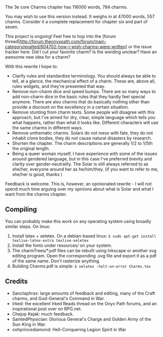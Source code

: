 The 3e core Charms chapter has 116000 words, 784 charms.

You may wish to use this version instead. It weighs in at 47000 words, 557 charms. Consider it a complete replacement for chapter six and part of seven.

This project is ongoing! Feel free to hop into the [forum thread|http://forum.theonyxpath.com/forum/main-category/exalted/804702-how-i-wish-charms-were-written] or the issue tracker here. Did I cut your favorite charm? Is the wording unclear? Have an awesome new idea for a charm?

With this rewrite I hope to:

- Clarify rules and standardize terminology. You should always be able to tell, at a glance, the mechanical effect of a charm. These are, above all, rules widgets, and they're presented that way.
- Remove non-charm dice and speed bumps. There are so many ways to add non-charm dice in the basic rules that they hardly feel special anymore. There are also charms that do basically nothing other than provide a discount on the excellency in a certain situation.
- Remove stunting from charm texts. Some people will disagree with this approach, but I've aimed for dry, clear, simple language which tells you what happens, rather than what it looks like. Different characters will use the same charms in different ways.
- Remove unthematic charms. Solars do not mess with fate, they do not inhabit clone bodies, they do not cause natural disasters by research.
- Shorten the chapter. The charm descriptions are generally 1/2 to 1/5th the original length.
- Being a queer woman myself, I have experience with some of the issues around gendered language, but in this case I've preferred brevity and clarity over gender-neutrality. The Solar is still always referred to as she/her, everyone around her as he/him/they. (if you want to refer to me, she/her is good, thanks )

Feedback is welcome. This is, however, an opinionated rewrite - I will not spend much time arguing over my opinions about what is Solar and what I want from the charms chapter.

## Compiling
You can probably make this work on any operating system using broadly similar steps. On linux:

1. Install latex + xeletex. On a debian-based linux: `$ sudo apt-get install texlive-latex-extra texlive-xeletex`
2. Install the fonts under resources/ on your system.
3. The charmTrees/*.pdf files can be rebuilt using Inkscape or another svg editing program. Open the corresponding .svg file and export it as a pdf of the same name. Don't rasterize anything.
4. Building Charms.pdf is simple: `$ xelatex -halt-on-error Charms.tex`

## Credits

- Sanctaphrax: large amounts of feedback and editing, many of the Craft charms, and God-General's Command in War.
- Irked: the excellent Irked Reads thread on the Onyx Path forums, and an inspirational post over on RPG.net.
- Chejop Kejak: much feedback.
- SaintedPhysician: Glorious General's Charge and Golden Army of the Sun-King in War.
- oohprincediamond: Hell-Conquering Legion Spirit in War
